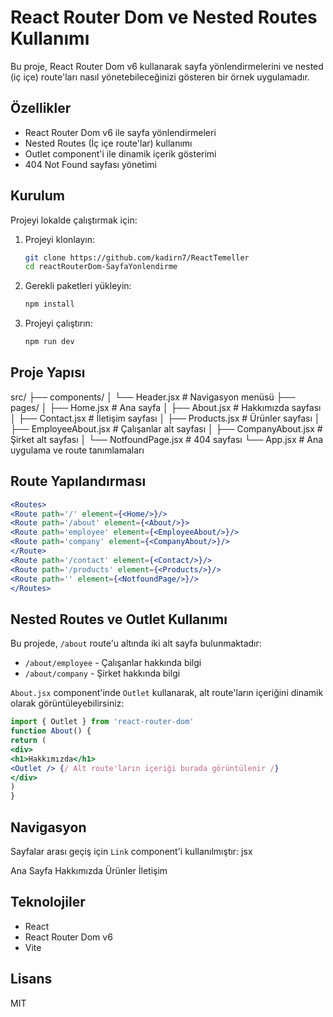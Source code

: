 
# React Router Dom ve Nested Routes Kullanımı

Bu proje, React Router Dom v6 kullanarak sayfa yönlendirmelerini ve nested (iç içe) route'ları nasıl yönetebileceğinizi gösteren bir örnek uygulamadır.

## Özellikler

- React Router Dom v6 ile sayfa yönlendirmeleri
- Nested Routes (İç içe route'lar) kullanımı
- Outlet component'i ile dinamik içerik gösterimi
- 404 Not Found sayfası yönetimi

## Kurulum

Projeyi lokalde çalıştırmak için:

1. Projeyi klonlayın:
   ```bash
   git clone https://github.com/kadirn7/ReactTemeller
   cd reactRouterDom-SayfaYonlendirme
   ```

2. Gerekli paketleri yükleyin:
   ```bash
   npm install
   ```

3. Projeyi çalıştırın:
   ```bash
   npm run dev
   ```

## Proje Yapısı

src/
├── components/
│ └── Header.jsx # Navigasyon menüsü
├── pages/
│ ├── Home.jsx # Ana sayfa
│ ├── About.jsx # Hakkımızda sayfası
│ ├── Contact.jsx # İletişim sayfası
│ ├── Products.jsx # Ürünler sayfası
│ ├── EmployeeAbout.jsx # Çalışanlar alt sayfası
│ ├── CompanyAbout.jsx # Şirket alt sayfası
│ └── NotfoundPage.jsx # 404 sayfası
└── App.jsx # Ana uygulama ve route tanımlamaları


## Route Yapılandırması

```jsx
<Routes>
<Route path='/' element={<Home/>}/>
<Route path='/about' element={<About/>}>
<Route path='employee' element={<EmployeeAbout/>}/>
<Route path='company' element={<CompanyAbout/>}/>
</Route>
<Route path='/contact' element={<Contact/>}/>
<Route path='/products' element={<Products/>}/>
<Route path='' element={<NotfoundPage/>}/>
</Routes>
```

## Nested Routes ve Outlet Kullanımı

Bu projede, `/about` route'u altında iki alt sayfa bulunmaktadır:
- `/about/employee` - Çalışanlar hakkında bilgi
- `/about/company` - Şirket hakkında bilgi

`About.jsx` component'inde `Outlet` kullanarak, alt route'ların içeriğini dinamik olarak görüntüleyebilirsiniz:

```jsx
import { Outlet } from 'react-router-dom'
function About() {
return (
<div>
<h1>Hakkımızda</h1>
<Outlet /> {/ Alt route'ların içeriği burada görüntülenir /}
</div>
)
}
```

## Navigasyon

Sayfalar arası geçiş için `Link` component'i kullanılmıştır:
jsx
<Link to="/">Ana Sayfa</Link>
<Link to="/about">Hakkımızda</Link>
<Link to="/products">Ürünler</Link>
<Link to="/contact">İletişim</Link>

## Teknolojiler

- React
- React Router Dom v6
- Vite

## Lisans

MIT